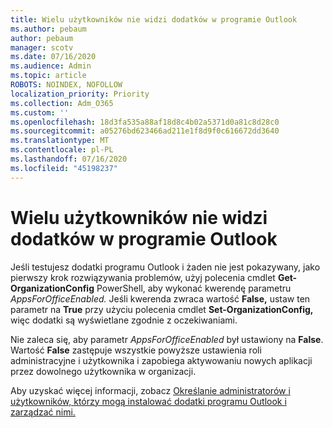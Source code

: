 ```yaml
---
title: Wielu użytkowników nie widzi dodatków w programie Outlook
ms.author: pebaum
author: pebaum
manager: scotv
ms.date: 07/16/2020
ms.audience: Admin
ms.topic: article
ROBOTS: NOINDEX, NOFOLLOW
localization_priority: Priority
ms.collection: Adm_O365
ms.custom: ''
ms.openlocfilehash: 18d3fa535a88af18d8c4b02a5371d0a81c8d28c0
ms.sourcegitcommit: a05276bd623466ad211e1f8d9f0c616672dd3640
ms.translationtype: MT
ms.contentlocale: pl-PL
ms.lasthandoff: 07/16/2020
ms.locfileid: "45198237"
---
```

# <a name="multiple-users-not-seeing-add-ins-in-outlook"></a>Wielu użytkowników nie widzi dodatków w programie Outlook

Jeśli testujesz dodatki programu Outlook i żaden nie jest pokazywany, jako pierwszy krok rozwiązywania problemów, użyj polecenia cmdlet **Get-OrganizationConfig** PowerShell, aby wykonać kwerendę parametru _AppsForOfficeEnabled._ Jeśli kwerenda zwraca wartość **False,** ustaw ten parametr na **True** przy użyciu polecenia cmdlet **Set-OrganizationConfig,** więc dodatki są wyświetlane zgodnie z oczekiwaniami.

Nie zaleca się, aby parametr _AppsForOfficeEnabled_ był ustawiony na **False**. Wartość **False** zastępuje wszystkie powyższe ustawienia roli administracyjne i użytkownika i zapobiega aktywowaniu nowych aplikacji przez dowolnego użytkownika w organizacji.

Aby uzyskać więcej informacji, zobacz [Określanie administratorów i użytkowników, którzy mogą instalować dodatki programu Outlook i zarządzać nimi.](https://docs.microsoft.com/exchange/clients-and-mobile-in-exchange-online/add-ins-for-outlook/specify-who-can-install-and-manage-add-ins#user-roles)